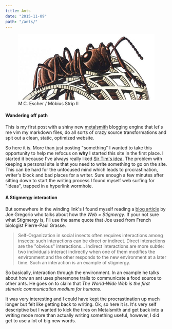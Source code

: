 ```yaml
---
title: Ants
date: "2015-11-09"
path: "/ants/"
---
```


<figure class='mdFigure'>
  <img src='./escher_ant.jpg' alt="ant" />
  <figcaption>M.C. Escher / Möbius Strip II</figcaption>
</figure>

#### Wandering off path

This is my first post with a shiny new [metalsmith](http://www.metalsmith.io/) blogging engine that let's me vim my markdown files, do all sorts of crazy source transformations and spit out a clean, static, optimized website.

So here it is. More than just posting "something" I wanted to take this opportunity to help me refocus on **why** I started this site in the first place. I started it because I've always really liked [Sir Tim's idea](http://info.cern.ch/hypertext/WWW/TheProject.html). The problem with keeping a personal site is that you need to write something to go on the site.  This can be hard for the unfocused mind which leads to procrastination, writer's block and bad places for a writer. Sure enough a few minutes after sitting down to start the writing process I found myself web surfing for "ideas", trapped in a hyperlink wormhole.

#### A Stigmergy interaction

But somewhere in the winding link's I found myself reading a [blog article](http://bitworking.org/news/Stigmergy) by Joe Gregorio who talks about how the *Web = Stigmergy*. If your not sure what Stigmergy is, I'll use the same quote that Joe used from French biologist Pierre-Paul Grasse.

> Self-Organization in social insects often requires interactions among insects: such interactions can be direct or indirect. Direct interactions are the "obvious" interactions... Indirect interactions are more subtle: two individuals interact indirectly when one of them modifies the environment and the other responds to the new environment at a later time. Such an interaction is an example of stigmergy.

So basically, interaction through the environment. In an example he talks about how an ant uses pheremone trails to communicate a food source to other ants. He goes on to claim that *The World-Wide Web is the first stimeric communication medium for humans*.

It was very interesting and I could have kept the procrastination up much longer but felt like getting back to writing. Ok, so here it is. It's very self descriptive but I wanted to kick the tires on Metalsmith and get back into a writing mode more than actually writing something useful, however, I did get to use a lot of big new words.
